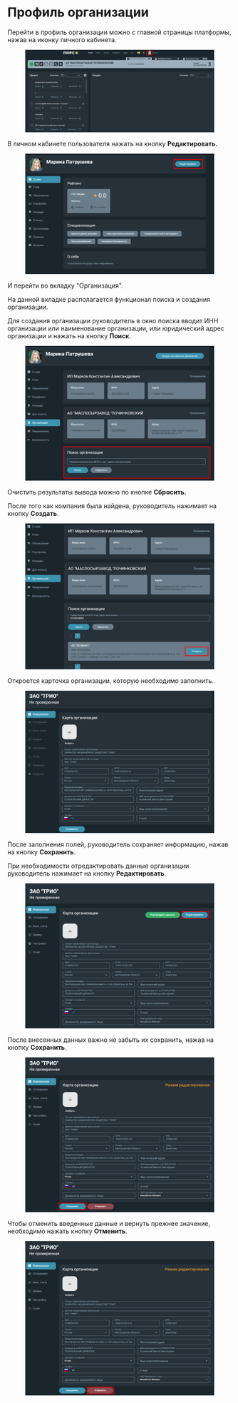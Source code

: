 # Профиль организации

Перейти в профиль организации можно с главной страницы платформы, нажав на иконку личного кабинета.

<figure><img src="../.gitbook/assets/image (125).png" alt=""><figcaption></figcaption></figure>

В личном кабинете пользователя нажать на кнопку **Редактировать.**

<figure><img src="../.gitbook/assets/image (127).png" alt=""><figcaption></figcaption></figure>

И перейти во вкладку "Организация".

На данной вкладке располагается функционал поиска и создания организации.&#x20;

Для создания организации руководитель в окно поиска вводит ИНН организации или наименование организации, или юридический адрес организации и нажать на кнопку **Поиск**.

<figure><img src="../.gitbook/assets/image (128).png" alt=""><figcaption></figcaption></figure>

Очистить результаты вывода можно по кнопке **Сбросить.**

После того как компания была найдена, руководитель нажимает на кнопку **Создать**.

<figure><img src="../.gitbook/assets/image (129).png" alt=""><figcaption></figcaption></figure>

Откроется карточка организации, которую необходимо заполнить.

<figure><img src="../.gitbook/assets/image (928).png" alt=""><figcaption></figcaption></figure>

После заполнения полей, руководитель сохраняет информацию, нажав на кнопку **Сохранить**.

При необходимости отредактировать данные организации руководитель нажимает на кнопку **Редактировать**.&#x20;

<figure><img src="../.gitbook/assets/image (655).png" alt=""><figcaption></figcaption></figure>

После внесенных данных важно не забыть их сохранить, нажав на кнопку **Сохранить**.

<figure><img src="../.gitbook/assets/image (694).png" alt=""><figcaption></figcaption></figure>

Чтобы отменить введенные данные и вернуть прежнее значение, необходимо нажать кнопку **Отменить**.

<figure><img src="../.gitbook/assets/image (631).png" alt=""><figcaption></figcaption></figure>
